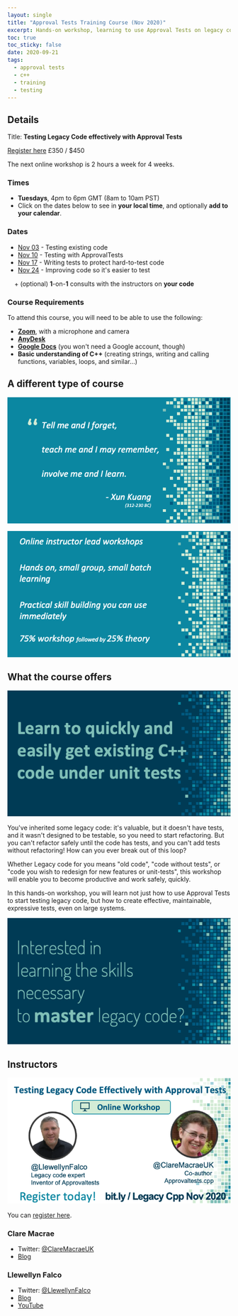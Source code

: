 ```yaml
---
layout: single
title: "Approval Tests Training Course (Nov 2020)"
excerpt: Hands-on workshop, learning to use Approval Tests on legacy code for effective, maintainable, expressive tests even on large systems
toc: true
toc_sticky: false
date: 2020-09-21
tags:
  - approval tests
  - c++
  - training
  - testing
---
```


## Details

Title: **Testing Legacy Code effectively with Approval Tests**

[Register here](https://bit.ly/LegacyCppNov2020) £350 / $450

The next online workshop is 2 hours a week for 4 weeks.

### Times

* **Tuesdays**, 4pm to 6pm GMT (8am to 10am PST)
* Click on the dates below to see in **your local time**, and optionally **add to your calendar**.

### Dates

* [Nov 03](https://www.timeanddate.com/worldclock/fixedtime.html?msg=Day+1+-+Approval+Tests+Training+Course+%28Nov+2020%29&iso=20201103T16&p1=136&ah=2) - Testing existing code
* [Nov 10](https://www.timeanddate.com/worldclock/fixedtime.html?msg=Day+2+-+Approval+Tests+Training+Course+%28Nov+2020%29&iso=20201110T16&p1=136&ah=2) - Testing with ApprovalTests
* [Nov 17](https://www.timeanddate.com/worldclock/fixedtime.html?msg=Day+3+-+Approval+Tests+Training+Course+%28Nov+2020%29&iso=20201117T16&p1=136&ah=2) - Writing tests to protect hard-to-test code
* [Nov 24](https://www.timeanddate.com/worldclock/fixedtime.html?msg=Day+4+-+Approval+Tests+Training+Course+%28Nov+2020%29&iso=20201124T16&p1=136&ah=2) - Improving code so it's easier to test

 &nbsp; &nbsp; \+ (optional) **1**-on-**1** consults with the instructors on **your code**

### Course Requirements

To attend this course, you will need to be able to use the following:

* [**Zoom**](https://zoom.us), with a microphone and camera
* [**AnyDesk**](https://anydesk.com/en)
* [**Google Docs**](https://docs.google.com/) (you won't need a Google account, though)
* **Basic understanding of C++** (creating strings, writing and calling functions, variables, loops, and similar…)

## A different type of course

![Quote](/images/approval_tests_course_2020_09/course.quote.png)


![Course Structure](/images/approval_tests_course_2020_09/course.structure.png)

## What the course offers

![Intent](/images/approval_tests_course_2020_09/course.intent.png)


You've inherited some legacy code: it's valuable, but it doesn't have tests, and it wasn't designed to be testable, so you need to start refactoring. But you can't refactor safely until the code has tests, and you can't add tests without refactoring! How can you ever break out of this loop?

Whether Legacy code for you means "old code", "code without tests", or "code you wish to redesign for new features or unit-tests", this workshop will enable you to become productive and work safely, quickly.

In this hands-on workshop, you will learn not just how to use Approval Tests to start testing legacy code, but how to create effective, maintainable, expressive tests, even on large systems.


![Skills](/images/approval_tests_course_2020_09/course.skills.png)

## Instructors

![Instructors](/images/approval_tests_course_2020_09/course.instructors_nov.png)

You can [register here](https://bit.ly/LegacyCppNov2020).

### Clare Macrae

* Twitter: [@ClareMacraeUK](https://twitter.com/ClareMacraeUK)
* [Blog](https://claremacrae.co.uk/blog/)

### Llewellyn Falco

* Twitter: [@LlewellynFalco](https://twitter.com/LlewellynFalco)
* [Blog](http://llewellynfalco.blogspot.com/p/infographics.html)
* [YouTube](https://www.youtube.com/user/isidoreus/videos)

